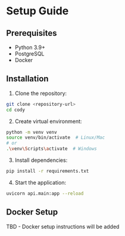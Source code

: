 # Setup Guide

## Prerequisites
- Python 3.9+
- PostgreSQL
- Docker

## Installation

1. Clone the repository:
```bash
git clone <repository-url>
cd cody
```

2. Create virtual environment:
```bash
python -m venv venv
source venv/bin/activate  # Linux/Mac
# or
.\venv\Scripts\activate  # Windows
```

3. Install dependencies:
```bash
pip install -r requirements.txt
```

4. Start the application:
```bash
uvicorn api.main:app --reload
```

## Docker Setup
TBD - Docker setup instructions will be added

